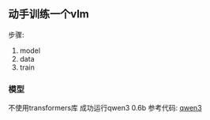 ## 动手训练一个vlm
步骤:
1. model
2. data
3. train

### 模型
不使用transformers库 成功运行qwen3 0.6b
参考代码: [qwen3](https://github.com/huggingface/transformers/blob/c98090420431e49d5cab8f41b1cb5426a8b87e5a/src/transformers/models/qwen3/modeling_qwen3.py#L282)